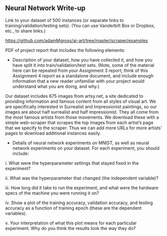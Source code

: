 ## Neural Network Write-up

Link to your dataset of 500 instances (or separate links to training/validation/testing
sets). (You can use Vanderbilt Box or Dropbox, etc., to share links.)

https://github.com/adamMgross/ai-art/tree/master/scraper/examples


PDF of project report that includes the following elements:
* Description of your dataset, how you have collected it, and how you have split it
into train/validation/test sets. (Note, some of the material here can be repeated
from your Assignment 3 report; think of this Assignment 4 report as a standalone
document, and include enough information that a new reader unfamiliar with your project would understand what you are doing, and why.)

Our dataset includes 675 images from artsy.net, a site dedicated to providing information and famous content from all styles of visual art. We are specifically interested in Surrealist and Impressionist paintings, so our images are about half surrealist and half impressionist. They all come from the most famous artists from those movements. We download these with a simple web-scraper that scrapes the top images from each artist’s page that we specify to the scraper. Thus we can add more URLs for more artists’ pages to download additional instances easily.

* Details of neural network experiments on MNIST, as well as neural network
experiments on your dataset. For each experiment, you should include:

i. What were the hyperparameter settings that stayed fixed in the
experiment?


ii. What was the hyperparameter that changed (the independent variable)?


iii. How long did it take to run the experiment, and what were the hardware
specs of the machine you were running it on?


iv. Show a plot of the training accuracy, validation accuracy, and testing
accuracy as a function of training epoch (these are the dependent
variables).

v. Your interpretation of what this plot means for each particular experiment.
Why do you think the results look the way they do?

